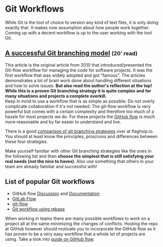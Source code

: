 # Git Workflows

While Git is the tool of choice to version any kind of text files, it is only
doing exactly that. It makes now assumption about how people work together.
Coming up with a decent workflow is up to the user working with the tool Git.

## [A successful Git branching model][gitflow] <small>(20' read)</small>

This article is the original article from 2010 that introduced/presented the
Git-flow workflow for managing the code for software projects. It was the first
workflow that was widely adopted and got "famous". The articles demonstrates a
lot of brain work done about handling different situations and how
to solve issues. **But also read the author's reflection at the top! While this
is a proven Git branching strategy it is quite complex and for many situations
and projects a complete overkill.**  
Keep in mind to use a workflow that is as simple as possible. Do not overly
complicate collaboration if it's not needed. The git-flow workflow is very
powerful but comes with a certain complexity and therefore too much of a hassle
for most projects we do. For these projects the [GitHub flow][gh-flow] is much
more reasonable and by far easier to understand and live.

There is a good [comparison of git branching strategies][gbstrats]
over at flaghsip.io. You should at least know the principles, pros/cons and
differences between these four strategies.

Make yourself familiar with other Git branching strategies like the ones in the
following list and then **choose the simplest that is still satisfying your real
needs (not the nice to haves)**. Also use something that others in your team are
already familiar and successful with!

## List of popular Git workflows

- GitHub flow [Discussion][gh-flow] and [Documentation][githubflow]
- [GitLab Flow][gitlabflow]
- [git-flow][gitflow]
- [Git workflow using rebase](https://medium.com/singlestone/a-git-workflow-using-rebase-1b1210de83e5)

When working in teams there are many possible workflows to work on a project all
at the same minimizing the changes of conflicts. Hosting the repo at GitHub
however should motivate you to incorporate the GitHub flow as it has proven to
be a very easy workflow that a whole lot of projects are using. Take a look into
[guide on GitHub flow][gh-flow].

[gh-flow]: https://guides.github.com/introduction/flow/
[githubflow]: https://githubflow.github.io/
[gitflow]: https://nvie.com/posts/a-successful-git-branching-model/
[gitlabflow]: https://docs.gitlab.com/ee/topics/gitlab_flow.html
[gbstrats]: https://www.flagship.io/git-branching-strategies/

